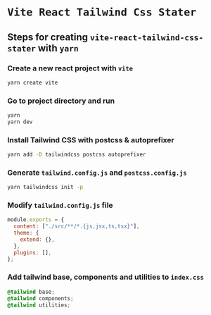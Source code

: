 # `Vite React Tailwind Css Stater`

## Steps for creating `vite-react-tailwind-css-stater` with `yarn`

### Create a new react project with `vite`

```sh
yarn create vite
```

### Go to project directory and run

```sh
yarn
yarn dev
```

### Install Tailwind CSS with postcss & autoprefixer

```sh
yarn add -D tailwindcss postcss autoprefixer
```

### Generate `tailwind.config.js` and `postcss.config.js`

```sh
yarn tailwindcss init -p
```

### Modify `tailwind.config.js` file

```js
module.exports = {
  content: ["./src/**/*.{js,jsx,ts,tsx}"],
  theme: {
    extend: {},
  },
  plugins: [],
};
```

### Add tailwind base, components and utilities to `index.css`

```css
@tailwind base;
@tailwind components;
@tailwind utilities;
```
